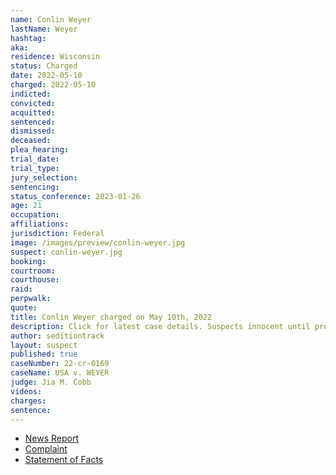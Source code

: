 ```yaml
---
name: Conlin Weyer
lastName: Weyer
hashtag:
aka:
residence: Wisconsin
status: Charged
date: 2022-05-10
charged: 2022-05-10
indicted:
convicted:
acquitted:
sentenced:
dismissed:
deceased:
plea_hearing:
trial_date:
trial_type:
jury_selection:
sentencing:
status_conference: 2023-01-26
age: 21
occupation:
affiliations:
jurisdiction: Federal
image: /images/preview/conlin-weyer.jpg
suspect: conlin-weyer.jpg
booking:
courtroom:
courthouse:
raid:
perpwalk:
quote:
title: Conlin Weyer charged on May 10th, 2022
description: Click for latest case details. Suspects innocent until proven guilty.
author: seditiontrack
layout: suspect
published: true
caseNumber: 22-cr-0169
caseName: USA v. WEYER
judge: Jia M. Cobb
videos:
charges:
sentence:
---
```

- [News Report](https://www.wisn.com/article/wisconsin-man-charged-in-capitol-riot/39996062)
- [Complaint](https://www.justice.gov/usao-dc/case-multi-defendant/file/1505816/download)
- [Statement of Facts](https://www.justice.gov/usao-dc/case-multi-defendant/file/1505821/download)
